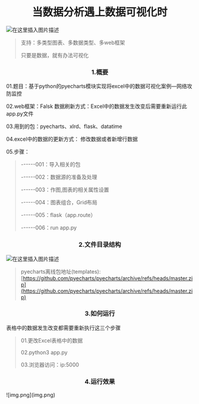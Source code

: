 <h1 align = "center">当数据分析遇上数据可视化时</h1>

![在这里插入图片描述](https://img-blog.csdnimg.cn/838d477a3d6c4d80bbd471daca44ad12.png)


>支持：多类型图表、多数据类型、多web框架
>
>只要是数据，就有办法可视化

<h3 align = "center">1.概要</h3>

01.题目：基于python的pyecharts模块实现将excel中的数据可视化案例—网络攻防监控

02.web框架：Falsk
数据刷新方式：Excel中的数据发生改变后需要重新运行此app.py文件

03.用到的包：pyecharts、xlrd、flask、datatime

04.excel中的数据的更新方式：
修改数据或者新增行数据

05.步骤：

>------001：导入相关的包
>
>------002：数据源的准备及处理
>
>------003：作图,图表的相关属性设置
>
>------004：图表组合，Grid布局
>
>------005：flask（app.route）
>
>------006：run app.py

<h3 align = "center">2.文件目录结构</h3>

![在这里插入图片描述](https://img-blog.csdnimg.cn/52cc72f47155442e8373adf6f3687749.png?x-oss-process=image/watermark,type_d3F5LXplbmhlaQ,shadow_50,text_Q1NETiBASVTlsI_lk6Xlk6U=,size_13,color_FFFFFF,t_70,g_se,x_16)

>pyecharts离线包地址(templates):
[https://github.com/pyecharts/pyecharts/archive/refs/heads/master.zip](https://github.com/pyecharts/pyecharts/archive/refs/heads/master.zip)

<h3 align = "center">3.如何运行</h3>

表格中的数据发生改变都需要重新执行这三个步骤

>01.更改Excel表格中的数据
>
>02.python3 app.py
>
>03.浏览器访问：ip:5000

<h3 align = "center">4.运行效果</h3>
![img.png](img.png)
